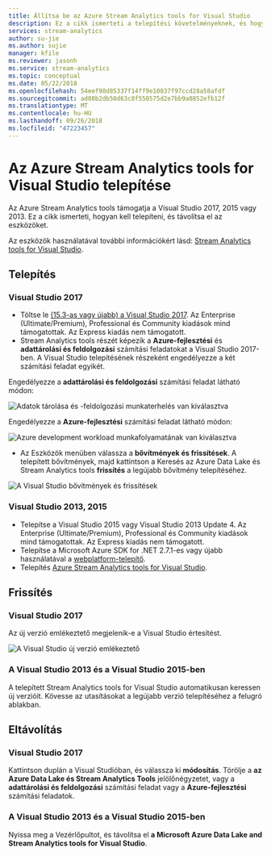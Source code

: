 ```yaml
---
title: Állítsa be az Azure Stream Analytics tools for Visual Studio
description: Ez a cikk ismerteti a telepítési követelményeknek, és hogyan állíthatja be az Azure Stream Analytics tools for Visual Studio.
services: stream-analytics
author: su-jie
ms.author: sujie
manager: kfile
ms.reviewer: jasonh
ms.service: stream-analytics
ms.topic: conceptual
ms.date: 05/22/2018
ms.openlocfilehash: 54eef98d85337f14ff9e10837f97ccd28a58afdf
ms.sourcegitcommit: ad08b2db50d63c8f550575d2e7bb9a0852efb12f
ms.translationtype: MT
ms.contentlocale: hu-HU
ms.lasthandoff: 09/26/2018
ms.locfileid: "47223457"
---
```

# <a name="install-azure-stream-analytics-tools-for-visual-studio"></a>Az Azure Stream Analytics tools for Visual Studio telepítése
Az Azure Stream Analytics tools támogatja a Visual Studio 2017, 2015 vagy 2013. Ez a cikk ismerteti, hogyan kell telepíteni, és távolítsa el az eszközöket.

Az eszközök használatával további információkért lásd: [Stream Analytics tools for Visual Studio](stream-analytics-quick-create-vs.md).

## <a name="install"></a>Telepítés
### <a name="visual-studio-2017"></a>Visual Studio 2017
* Töltse le [(15.3-as vagy újabb) a Visual Studio 2017](https://www.visualstudio.com/). Az Enterprise (Ultimate/Premium), Professional és Community kiadások mind támogatottak. Az Express kiadás nem támogatott. 
* Stream Analytics tools részét képezik a **Azure-fejlesztési** és **adattárolási és feldolgozási** számítási feladatokat a Visual Studio 2017-ben. A Visual Studio telepítésének részeként engedélyezze a két számítási feladat egyikét.

Engedélyezze a **adattárolási és feldolgozási** számítási feladat látható módon:

![Adatok tárolása és -feldolgozási munkaterhelés van kiválasztva](./media/stream-analytics-tools-for-visual-studio-install/stream-analytics-tools-for-vs-2017-install-01.png)

Engedélyezze a **Azure-fejlesztési** számítási feladat látható módon:

![Azure development workload munkafolyamatának van kiválasztva](./media/stream-analytics-tools-for-visual-studio-install/stream-analytics-tools-for-vs-2017-install-02.png)

* Az Eszközök menüben válassza a **bővítmények és frissítések**. A telepített bővítmények, majd kattintson a Keresés az Azure Data Lake és Stream Analytics tools **frissítés** a legújabb bővítmény telepítéséhez. 

![A Visual Studio bővítmények és frissítések](./media/stream-analytics-tools-for-visual-studio-install/stream-analytics-tools-for-vs-extensions-updates.png)

### <a name="visual-studio-2013-2015"></a>Visual Studio 2013, 2015
* Telepítse a Visual Studio 2015 vagy Visual Studio 2013 Update 4. Az Enterprise (Ultimate/Premium), Professional és Community kiadások mind támogatottak. Az Express kiadás nem támogatott. 
* Telepítse a Microsoft Azure SDK for .NET 2.7.1-es vagy újabb használatával a [webplatform-telepítő](http://www.microsoft.com/web/downloads/platform.aspx).
* Telepítés [Azure Stream Analytics tools for Visual Studio](https://www.microsoft.com/en-us/download/details.aspx?id=49504).

## <a name="update"></a>Frissítés

### <a name="visual-studio-2017"></a>Visual Studio 2017
Az új verzió emlékeztető megjelenik-e a Visual Studio értesítést.

![A Visual Studio új verzió emlékeztető](./media/stream-analytics-tools-for-visual-studio-install/stream-analytics-new-version-reminder-vs-tools.png)

### <a name="visual-studio-2013-and-visual-studio-2015"></a>A Visual Studio 2013 és a Visual Studio 2015-ben
A telepített Stream Analytics tools for Visual Studio automatikusan keressen új verzióit. Kövesse az utasításokat a legújabb verzió telepítéséhez a felugró ablakban. 


## <a name="uninstall"></a>Eltávolítás

### <a name="visual-studio-2017"></a>Visual Studio 2017
Kattintson duplán a Visual Studióban, és válassza ki **módosítás**. Törölje a **az Azure Data Lake és Stream Analytics Tools** jelölőnégyzetet, vagy a **adattárolási és feldolgozási** számítási feladat vagy a **Azure-fejlesztési** számítási feladatok.

### <a name="visual-studio-2013-and-visual-studio-2015"></a>A Visual Studio 2013 és a Visual Studio 2015-ben
Nyissa meg a Vezérlőpultot, és távolítsa el **a Microsoft Azure Data Lake and Stream Analytics tools for Visual Studio**.





